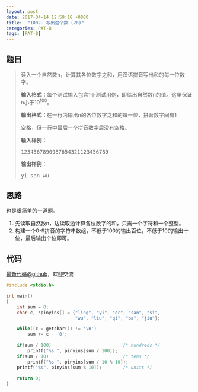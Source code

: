 ```yaml
---
layout: post
date: 2017-04-14 12:59:18 +0800
title:  "1002. 写出这个数 (20)"
categories: PAT-B
tags: [PAT-B]
---
```


## 题目

> <div id="problemContent">
> <p>读入一个自然数n，计算其各位数字之和，用汉语拼音写出和的每一位数字。
> 
> </p>
> <p><b>输入格式：</b>每个测试输入包含1个测试用例，即给出自然数n的值。这里保证n小于10<sup>100</sup>。</p>
> <p><b>输出格式：</b>在一行内输出n的各位数字之和的每一位，拼音数字间有1
> 
> 空格，但一行中最后一个拼音数字后没有空格。
> </p>
> <b>输入样例：</b><pre>
> 1234567890987654321123456789
> </pre>
> <b>输出样例：</b><pre>
> yi san wu
> </pre>
> </div>

## 思路


也是很简单的一道题。
1. 先读取自然数n，边读取边计算各位数字的和，只需一个字符和一个整型。
2. 构建一个0-9拼音的字符串数组，不低于100的输出百位，不低于10的输出十位，最后输出个位即可。

## 代码

[最新代码@github](https://github.com/OliverLew/PAT/blob/master/PATBasic/1002.c)，欢迎交流
```c
#include <stdio.h>

int main()
{
    int sum = 0;
    char c, *pinyins[] = {"ling", "yi", "er", "san", "si", 
                          "wu", "liu", "qi", "ba", "jiu"};

    while((c = getchar()) != '\n')  
        sum += c - '0';
    
    if(sum / 100)                           /* hundreds */
        printf("%s ", pinyins[sum / 100]);
    if(sum / 10)                            /* tens */
        printf("%s ", pinyins[sum / 10 % 10]);
    printf("%s", pinyins[sum % 10]);        /* units */
    
    return 0;
}

```